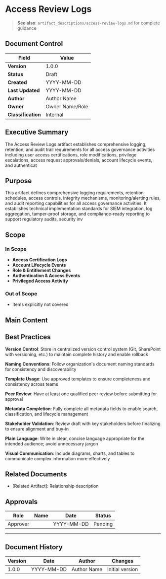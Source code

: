 # Access Review Logs

> **See also**: `artifact_descriptions/access-review-logs.md` for complete guidance

## Document Control

| Field | Value |
|-------|-------|
| **Version** | 1.0.0 |
| **Status** | Draft |
| **Created** | YYYY-MM-DD |
| **Last Updated** | YYYY-MM-DD |
| **Author** | Author Name |
| **Owner** | Owner Name/Role |
| **Classification** | Internal |

## Executive Summary

The Access Review Logs artifact establishes comprehensive logging, retention, and audit trail requirements for all access governance activities including user access certifications, role modifications, privilege escalations, access request approvals/denials, account lifecycle events, and authenticat

## Purpose

This artifact defines comprehensive logging requirements, retention schedules, access controls, integrity mechanisms, monitoring/alerting rules, and audit reporting capabilities for all access governance activities. It establishes technical implementation standards for SIEM integration, log aggregation, tamper-proof storage, and compliance-ready reporting to support regulatory audits, security inv

## Scope

### In Scope

- **Access Certification Logs**
- **Account Lifecycle Events**
- **Role & Entitlement Changes**
- **Authentication & Access Events**
- **Privileged Access Activity**

### Out of Scope

- Items explicitly not covered

## Main Content

<!-- Provide detailed content specific to this artifact type -->
<!-- Refer to the artifact description for required sections -->

## Best Practices

**Version Control**: Store in centralized version control system (Git, SharePoint with versioning, etc.) to maintain complete history and enable rollback

**Naming Conventions**: Follow organization's document naming standards for consistency and discoverability

**Template Usage**: Use approved templates to ensure completeness and consistency across teams

**Peer Review**: Have at least one qualified peer review before submitting for approval

**Metadata Completion**: Fully complete all metadata fields to enable search, classification, and lifecycle management

**Stakeholder Validation**: Review draft with key stakeholders before finalizing to ensure alignment and buy-in

**Plain Language**: Write in clear, concise language appropriate for the intended audience; avoid unnecessary jargon

**Visual Communication**: Include diagrams, charts, and tables to communicate complex information more effectively

## Related Documents

- [Related Artifact]: Relationship description

## Approvals

| Role | Name | Date | Status |
|------|------|------|--------|
| Approver | | YYYY-MM-DD | Pending |

---

## Document History

| Version | Date | Author | Changes |
|---------|------|--------|---------|
| 1.0.0 | YYYY-MM-DD | Author Name | Initial version |
